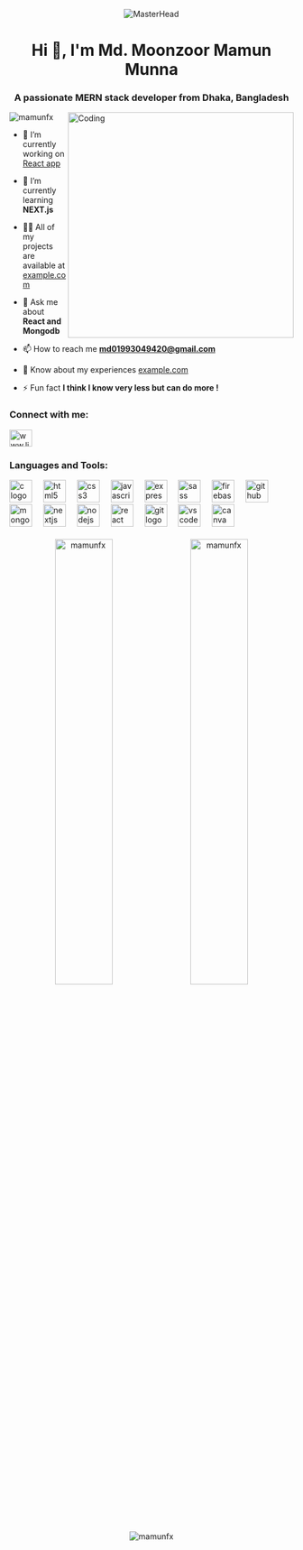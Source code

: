 <p align="center">
  <img src="https://c.tenor.com/GfSX-u7VGM4AAAAC/tenor.gif" alt="MasterHead">
</p>
<h1 align="center">Hi 👋, I'm Md. Moonzoor Mamun Munna</h1>
<h3 align="center">A passionate MERN stack developer from Dhaka, Bangladesh</h3>
<img align="right" alt="Coding" width="400" src="https://media2.dev.to/dynamic/image/width=800%2Cheight=%2Cfit=scale-down%2Cgravity=auto%2Cformat=auto/https%3A%2F%2Fdev-to-uploads.s3.amazonaws.com%2Fuploads%2Farticles%2Fwrfyd6sxf6b9p609arjq.gif"/>

<p align="left"> <img src="https://komarev.com/ghpvc/?username=mamunfx&label=Profile%20views&color=0e75b6&style=flat" alt="mamunfx" /> </p>

- 🔭 I’m currently working on [React app](example.com)

- 🌱 I’m currently learning **NEXT.js**

- 👨‍💻 All of my projects are available at [example.com](example.com)

- 💬 Ask me about **React and Mongodb**

- 📫 How to reach me **md01993049420@gmail.com**

- 📄 Know about my experiences [example.com](example.com)

- ⚡ Fun fact **I think I know very less but can do more !**

<h3 align="left">Connect with me:</h3>
<p align="left">
<a href="https://linkedin.com/in/www.linkedin.com/in/md-moonzoor-mamun-munna-266050335" target="blank"><img align="center" src="https://raw.githubusercontent.com/rahuldkjain/github-profile-readme-generator/master/src/images/icons/Social/linked-in-alt.svg" alt="www.linkedin.com/in/md-moonzoor-mamun-munna-266050335" height="30" width="40" /></a>
</p>

<h3 align="left">Languages and Tools:</h3>
<p align="left">
  <img src="https://cdn.jsdelivr.net/gh/devicons/devicon/icons/c/c-original.svg" height="40" alt="c logo"  />
  <img width="12" />
  <img src="https://cdn.jsdelivr.net/gh/devicons/devicon/icons/html5/html5-original.svg" height="40" alt="html5 logo"  />
  <img width="12" />
  <img src="https://cdn.jsdelivr.net/gh/devicons/devicon/icons/css3/css3-original.svg" height="40" alt="css3 logo"  />
  <img width="12" />
  <img src="https://cdn.jsdelivr.net/gh/devicons/devicon/icons/javascript/javascript-original.svg" height="40" alt="javascript logo"  />
  <img width="12" />
  <img src="https://cdn.jsdelivr.net/gh/devicons/devicon/icons/express/express-original.svg" height="40" alt="express logo"  />
  <img width="12" />
  <img src="https://cdn.jsdelivr.net/gh/devicons/devicon/icons/sass/sass-original.svg" height="40" alt="sass logo"  />
  <img width="12" />
  <img src="https://cdn.jsdelivr.net/gh/devicons/devicon/icons/firebase/firebase-plain.svg" height="40" alt="firebase logo"  />
  <img width="12" />
  <img src="https://cdn.jsdelivr.net/gh/devicons/devicon/icons/github/github-original.svg" height="40" alt="github logo"  />
  <img width="12" />
  <img src="https://cdn.jsdelivr.net/gh/devicons/devicon/icons/mongodb/mongodb-original.svg" height="40" alt="mongodb logo"  />
  <img width="12" />
  <img src="https://cdn.jsdelivr.net/gh/devicons/devicon/icons/nextjs/nextjs-original.svg" height="40" alt="nextjs logo"  />
  <img width="12" />
  <img src="https://cdn.jsdelivr.net/gh/devicons/devicon/icons/nodejs/nodejs-original.svg" height="40" alt="nodejs logo"  />
  <img width="12" />
  <img src="https://cdn.jsdelivr.net/gh/devicons/devicon/icons/react/react-original.svg" height="40" alt="react logo"  />
  <img width="12" />
  <img src="https://cdn.jsdelivr.net/gh/devicons/devicon/icons/git/git-original.svg" height="40" alt="git logo"  />
  <img width="12" />
  <img src="https://cdn.jsdelivr.net/gh/devicons/devicon/icons/vscode/vscode-original.svg" height="40" alt="vscode logo"  />
  <img width="12" />
  <img src="https://cdn.jsdelivr.net/gh/devicons/devicon/icons/canva/canva-original.svg" height="40" alt="canva logo"  />
</p>

<div align="center">
  <img src="https://github-readme-stats.vercel.app/api/top-langs?username=mamunfx&show_icons=true&locale=en&layout=compact&theme=default&hide_border=true&count_private=true&include_all_commits=true" alt="mamunfx" style="width: 45%; margin: 5px;" />
  <img src="https://github-readme-stats.vercel.app/api?username=mamunfx&show_icons=true&locale=en&theme=default&hide_border=true&count_private=true&include_all_commits=true" alt="mamunfx" style="width: 45%; margin: 5px;" />
</div>

<div align="center">
  <img src="https://github-readme-streak-stats.herokuapp.com/?user=mamunfx&theme=default&hide_border=true" alt="mamunfx" />
</div>
